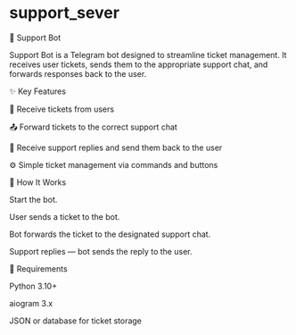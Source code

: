 # support_sever
🤖 Support Bot

Support Bot is a Telegram bot designed to streamline ticket management.
It receives user tickets, sends them to the appropriate support chat, and forwards responses back to the user.

✨ Key Features

📩 Receive tickets from users

📤 Forward tickets to the correct support chat

💬 Receive support replies and send them back to the user

⚙️ Simple ticket management via commands and buttons

🚀 How It Works

Start the bot.

User sends a ticket to the bot.

Bot forwards the ticket to the designated support chat.

Support replies — bot sends the reply to the user.

📌 Requirements

Python 3.10+

aiogram 3.x

JSON or database for ticket storage